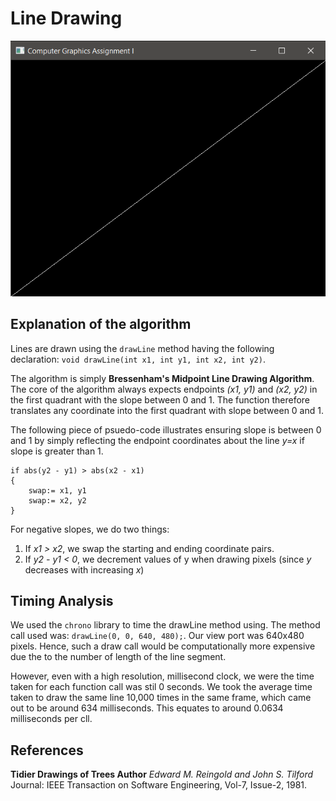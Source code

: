 # Line Drawing

![linedrawing](./screenshots/linedrawing.png)

## Explanation of the algorithm
Lines are drawn using the `drawLine` method having the following declaration: ```void drawLine(int x1, int y1, int x2, int y2)```.

The algorithm is simply **Bressenham's Midpoint Line Drawing Algorithm**. The core of the algorithm always expects endpoints _(x1, y1)_ and _(x2, y2)_ in the first quadrant with the slope between 0 and 1. The function therefore translates any coordinate into the first quadrant with slope between 0 and 1.

The following piece of psuedo-code illustrates ensuring slope is between 0 and 1 by simply reflecting the endpoint coordinates about the line _y=x_ if slope is greater than 1.
```
if abs(y2 - y1) > abs(x2 - x1)
{
	swap:= x1, y1
	swap:= x2, y2
}
```

For negative slopes, we do two things:
1. If _x1 > x2_, we swap the starting and ending coordinate pairs.
2. If _y2 - y1 < 0_, we decrement values of y when drawing pixels (since _y_ decreases with increasing _x_)

## Timing Analysis
We used the `chrono` library to time the drawLine method using. The method call used was:
`drawLine(0, 0, 640, 480);`. Our view port was 640x480 pixels. Hence, such a draw call would be computationally more expensive due the to the number of length of the line segment. 

However, even with a high resolution, millisecond clock, we were the time taken for each function call was stil 0 seconds. We took the average time taken to draw the same line 10,000 times in the same frame, which came out to be around 634 milliseconds. This equates to around 0.0634 milliseconds per cll.

## References
**Tidier Drawings of Trees Author** _Edward M. Reingold and John S. Tilford_
Journal: IEEE Transaction on Software Engineering, Vol-7, Issue-2, 1981.


